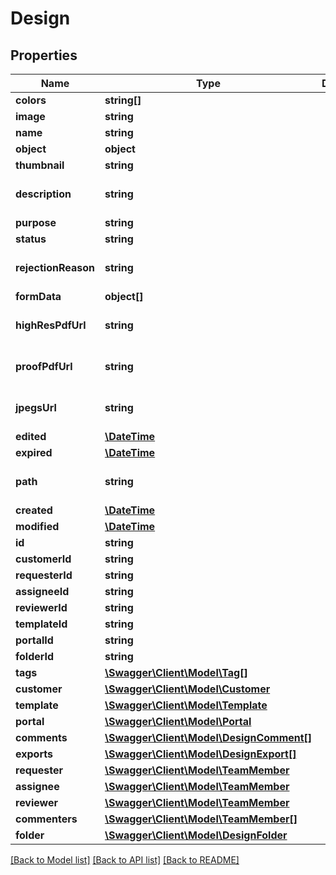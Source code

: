 # Design

## Properties
Name | Type | Description | Notes
------------ | ------------- | ------------- | -------------
**colors** | **string[]** |  | [optional] 
**image** | **string** |  | [optional] 
**name** | **string** |  | 
**object** | **object** |  | 
**thumbnail** | **string** |  | [optional] 
**description** | **string** |  | [optional] [default to '']
**purpose** | **string** |  | [optional] 
**status** | **string** |  | [optional] 
**rejectionReason** | **string** |  | [optional] [default to '']
**formData** | **object[]** |  | [optional] 
**highResPdfUrl** | **string** |  | [optional] [default to '']
**proofPdfUrl** | **string** |  | [optional] [default to '']
**jpegsUrl** | **string** |  | [optional] [default to '']
**edited** | [**\DateTime**](\DateTime.md) |  | [optional] 
**expired** | [**\DateTime**](\DateTime.md) |  | [optional] 
**path** | **string** |  | [optional] [default to '/']
**created** | [**\DateTime**](\DateTime.md) |  | [optional] 
**modified** | [**\DateTime**](\DateTime.md) |  | [optional] 
**id** | **string** |  | [optional] 
**customerId** | **string** |  | [optional] 
**requesterId** | **string** |  | [optional] 
**assigneeId** | **string** |  | [optional] 
**reviewerId** | **string** |  | [optional] 
**templateId** | **string** |  | [optional] 
**portalId** | **string** |  | [optional] 
**folderId** | **string** |  | [optional] 
**tags** | [**\Swagger\Client\Model\Tag[]**](Tag.md) |  | [optional] 
**customer** | [**\Swagger\Client\Model\Customer**](Customer.md) |  | [optional] 
**template** | [**\Swagger\Client\Model\Template**](Template.md) |  | [optional] 
**portal** | [**\Swagger\Client\Model\Portal**](Portal.md) |  | [optional] 
**comments** | [**\Swagger\Client\Model\DesignComment[]**](DesignComment.md) |  | [optional] 
**exports** | [**\Swagger\Client\Model\DesignExport[]**](DesignExport.md) |  | [optional] 
**requester** | [**\Swagger\Client\Model\TeamMember**](TeamMember.md) |  | [optional] 
**assignee** | [**\Swagger\Client\Model\TeamMember**](TeamMember.md) |  | [optional] 
**reviewer** | [**\Swagger\Client\Model\TeamMember**](TeamMember.md) |  | [optional] 
**commenters** | [**\Swagger\Client\Model\TeamMember[]**](TeamMember.md) |  | [optional] 
**folder** | [**\Swagger\Client\Model\DesignFolder**](DesignFolder.md) |  | [optional] 

[[Back to Model list]](../README.md#documentation-for-models) [[Back to API list]](../README.md#documentation-for-api-endpoints) [[Back to README]](../README.md)



